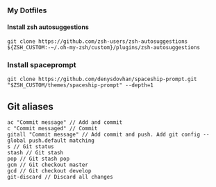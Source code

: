 ### My Dotfiles

#### Install zsh autosuggestions

```
git clone https://github.com/zsh-users/zsh-autosuggestions ${ZSH_CUSTOM:-~/.oh-my-zsh/custom}/plugins/zsh-autosuggestions
```

### Install spaceprompt

```
git clone https://github.com/denysdovhan/spaceship-prompt.git "$ZSH_CUSTOM/themes/spaceship-prompt" --depth=1
```


## Git aliases

```
ac "Commit message" // Add and commit
c "Commit messaged" // Commit
gitall "Commit message" // Add commit and push. Add git config --global push.default matching
s // Git status
stash // Git stash
pop // Git stash pop
gcm // Git checkout master
gcd // Git checkout develop
git-discard // Discard all changes
```
